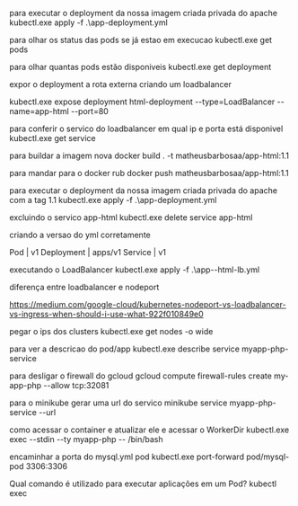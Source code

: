 para executar o deployment da nossa imagem criada privada do apache
kubectl.exe apply -f .\app-deployment.yml

para olhar os status das pods se já estao em execucao
kubectl.exe get pods

para olhar quantas pods estão disponiveis
kubectl.exe get deployment

expor o deployment a rota externa criando um loadbalancer

kubectl.exe expose deployment html-deployment --type=LoadBalancer --name=app-html --port=80

para conferir o servico do loadbalancer em qual ip e porta está disponivel
kubectl.exe get service

para buildar a imagem nova
docker build . -t matheusbarbosaa/app-html:1.1

para mandar para o docker rub
docker push matheusbarbosaa/app-html:1.1

para executar o deployment da nossa imagem criada privada do apache com a tag 1.1
kubectl.exe apply -f .\app-deployment.yml

excluindo o servico app-html
kubectl.exe delete service app-html

criando a versao do yml corretamente

Pod        | v1
Deployment | apps/v1
Service    | v1

executando o LoadBalancer
kubectl.exe apply -f .\app--html-lb.yml

diferença entre loadbalancer e nodeport

https://medium.com/google-cloud/kubernetes-nodeport-vs-loadbalancer-vs-ingress-when-should-i-use-what-922f010849e0

pegar o ips dos clusters
kubectl.exe get nodes -o wide

para ver a descricao do pod/app
kubectl.exe describe service myapp-php-service

para desligar o firewall do gcloud
gcloud compute firewall-rules create my-app-php --allow tcp:32081

para o minikube gerar uma url do servico
minikube service myapp-php-service --url

como acessar o container e atualizar ele e acessar o WorkerDir
kubectl.exe exec --stdin --ty myapp-php -- /bin/bash


encaminhar a porta do mysql.yml pod
kubectl.exe port-forward pod/mysql-pod 3306:3306

Qual comando é utilizado para executar aplicações em um Pod?
kubectl exec